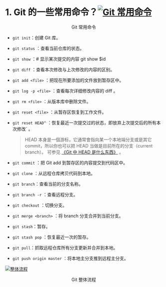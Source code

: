 # 1. Git 的一些常用命令？[![Git 常用命令](https://image-1302243118.cos.ap-beijing.myqcloud.com/img/INFvAceGtwlUJYm.png)](http://static.iocoder.cn/3054153c1904dfd5f3b9d3fbc6bf2375)

<center>Git 常用命令</center>

- `git init`：创建 Git 库。

- `git status` ：查看当前仓库的状态。

- `git show` ：# 显示某次提交的内容 git show $id

- `git diff` ：查看本次修改与上次修改的内容的区别。

- `git add <file>` ：把现在所要添加的文件放到暂存区中。

- `git log -p <file>` ：查看每次详细修改内容的 diff 。

- `git rm <file>` ：从版本库中删除文件。

- `git reset <file>` ：从暂存区恢复到工作文件。

- `git reset HEAD^` ：恢复最近一次提交过的状态，即放弃上次提交后的所有本次修改` 。

  > HEAD 本身是一個游标，它通常會指向某一个本地端分支或是其它 commit，所以你也可以把 HEAD 当做是目前所在的分支（current branch）。 可参见 [《Git 中 HEAD 是什么东西》](https://juejin.im/entry/59a38c5d6fb9a0248e5cc884) 。

- `git commit` ：把 Git add 到暂存区的内容提交到代码区中。

- `git clone` ：从远程仓库拷贝代码到本地。

- `git branch`：查看当前的分支名称。

- `git branch -r` ：查看远程分支。

- `git checkout` ：切换分支。

- `git merge <branch>` ：将 branch 分支合并到当前分支。

- `git stash`：暂存。

- `git stash pop` ：恢复最近一次的暂存。

- `git pull`：抓取远程仓库所有分支更新并合并到本地。

- `git push origin master` ：将本地主分支推到远程主分支。

[![整体流程](https://image-1302243118.cos.ap-beijing.myqcloud.com/img/INFvAceGtwlUJYm.png)](http://static.iocoder.cn/033f8d41d6f67a01a7cfefa6b9aa4cf4)

<center>Git 整体流程</center>

